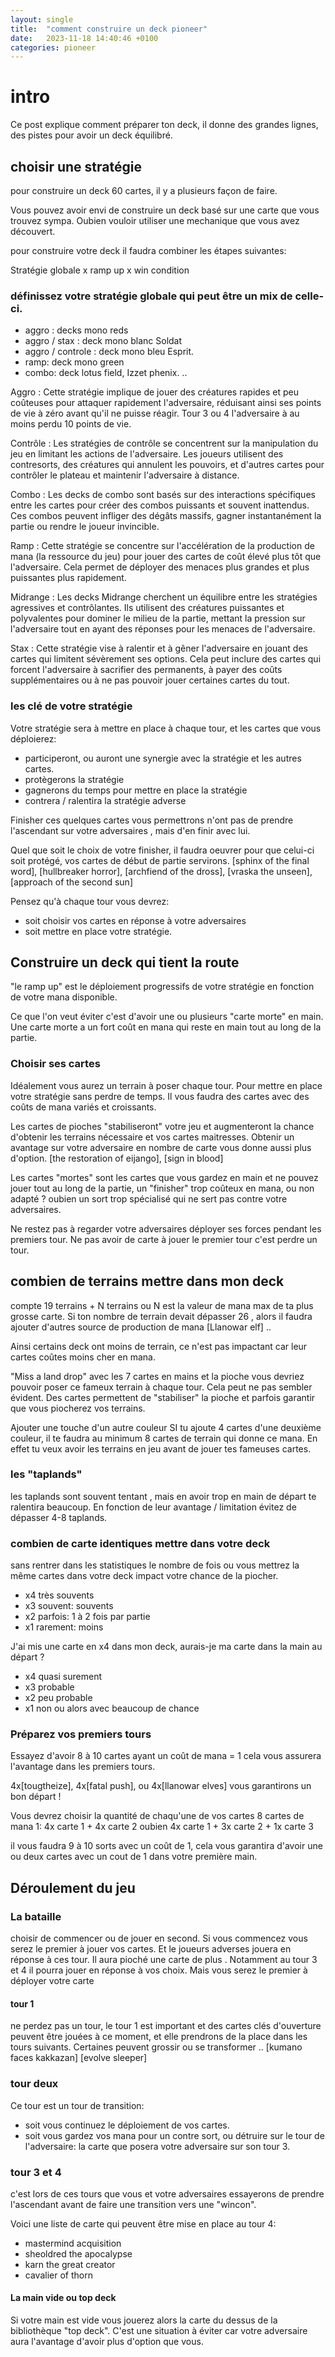 ```yaml
---
layout: single
title:  "comment construire un deck pioneer"
date:   2023-11-18 14:40:46 +0100
categories: pioneer
---
```



# intro
Ce post explique comment préparer ton deck, il donne des grandes lignes, des pistes pour avoir un deck équilibré.

## choisir une stratégie

pour construire un deck 60 cartes, il y a plusieurs façon de faire.

Vous pouvez avoir envi de construire un deck basé sur une carte que vous trouvez sympa. Oubien vouloir utiliser une mechanique que vous avez découvert.


pour construire votre deck il faudra combiner les étapes suivantes:

Stratégie globale x ramp up x win condition 

### définissez votre stratégie globale qui peut être un mix de celle-ci.

- aggro : decks mono reds
- aggro / stax : deck mono blanc Soldat
- aggro / controle : deck mono bleu Esprit.
- ramp: deck mono green
- combo: deck lotus field, Izzet phenix.
..

Aggro : Cette stratégie implique de jouer des créatures rapides et peu coûteuses pour attaquer rapidement l'adversaire, réduisant ainsi ses points de vie à zéro avant qu'il ne puisse réagir. Tour 3 ou 4 l'adversaire à au moins perdu 10 points de vie.

Contrôle : Les stratégies de contrôle se concentrent sur la manipulation du jeu en limitant les actions de l'adversaire. Les joueurs utilisent des contresorts, des créatures qui annulent les pouvoirs, et d'autres cartes pour contrôler le plateau et maintenir l'adversaire à distance.

Combo : Les decks de combo sont basés sur des interactions spécifiques entre les cartes pour créer des combos puissants et souvent inattendus. Ces combos peuvent infliger des dégâts massifs, gagner instantanément la partie ou rendre le joueur invincible.

Ramp : Cette stratégie se concentre sur l'accélération de la production de mana (la ressource du jeu) pour jouer des cartes de coût élevé plus tôt que l'adversaire. Cela permet de déployer des menaces plus grandes et plus puissantes plus rapidement.

Midrange : Les decks Midrange cherchent un équilibre entre les stratégies agressives et contrôlantes. Ils utilisent des créatures puissantes et polyvalentes pour dominer le milieu de la partie, mettant la pression sur l'adversaire tout en ayant des réponses pour les menaces de l'adversaire.

Stax : Cette stratégie vise à ralentir et à gêner l'adversaire en jouant des cartes qui limitent sévèrement ses options. Cela peut inclure des cartes qui forcent l'adversaire à sacrifier des permanents, à payer des coûts supplémentaires ou à ne pas pouvoir jouer certaines cartes du tout.

### les clé de votre stratégie

Votre stratégie sera à mettre en place à chaque tour, et les cartes que vous déploierez:
- participeront, ou auront une synergie avec la stratégie et les autres cartes.
- protègerons la stratégie
- gagnerons du temps pour mettre en place la stratégie
- contrera / ralentira la stratégie adverse

Finisher ces quelques cartes vous permettrons n'ont pas de prendre l'ascendant sur votre adversaires , mais d'en finir avec lui.

Quel que soit le choix de votre finisher, il faudra oeuvrer pour que celui-ci soit protégé, vos cartes de début de partie servirons.
[sphinx of the final word], [hullbreaker horror], [archfiend of the dross], [vraska the unseen], [approach of the second sun]

Pensez qu'à chaque tour vous devrez:

- soit choisir vos cartes en réponse à votre adversaires
- soit mettre en place votre stratégie.

## Construire un deck qui tient la route

"le ramp up" est le déploiement progressifs de votre stratégie en fonction de votre mana disponible.

Ce que l'on veut éviter c'est d'avoir une ou plusieurs "carte morte" en main.
Une carte morte a un fort coût en mana qui reste en main tout au long de la partie.

### Choisir ses cartes

Idéalement vous aurez un terrain à poser chaque tour. Pour mettre en place votre stratégie sans perdre de temps. Il vous faudra des cartes avec des coûts de mana variés et croissants.

Les cartes de pioches "stabiliseront" votre jeu et augmenteront la chance d'obtenir les terrains nécessaire et vos cartes maitresses.
Obtenir un avantage sur votre adversaire en nombre de carte vous donne aussi plus d'option.
[the restoration of eijango], [sign in blood]

Les cartes "mortes" sont les cartes que vous gardez en main et ne pouvez jouer tout au long de la partie, un "finisher" trop coûteux en mana, ou non adapté ? oubien un sort trop spécialisé qui ne sert pas contre votre adversaires.


Ne restez pas à regarder votre adversaires déployer ses forces pendant les premiers tour.
Ne pas avoir de carte à jouer le premier tour c'est perdre un tour.

## combien de terrains mettre dans mon deck

compte 19 terrains + N terrains ou N est la valeur de mana max de ta plus grosse carte.
Si ton nombre de terrain devait dépasser 26 , alors il faudra ajouter d'autres source de production de mana [Llanowar elf] ..

Ainsi certains deck ont moins de terrain, ce n'est pas impactant car leur cartes coûtes moins cher en mana.

"Miss a land drop" avec les 7 cartes en mains et la pioche vous devriez pouvoir poser ce fameux terrain à chaque tour. Cela peut ne pas sembler évident. Des cartes permettent de "stabiliser" la pioche et parfois garantir que vous piocherez vos terrains. 

Ajouter une touche d'un autre couleur
SI tu ajoute 4 cartes d'une deuxième couleur, il te faudra au minimum 8 cartes de terrain qui donne ce mana. En effet tu veux avoir les terrains en jeu avant de jouer tes fameuses cartes.

### les "taplands"

les taplands sont souvent tentant , mais en avoir trop en main de départ te ralentira beaucoup.
En fonction de leur avantage / limitation évitez de dépasser 4-8 taplands.


### combien de carte identiques mettre dans votre deck

sans rentrer dans les statistiques le nombre de fois ou vous mettrez la même cartes dans votre deck impact votre chance de la piocher.
- x4 très souvents
- x3 souvent: souvents
- x2 parfois: 1 à 2 fois par partie
- x1 rarement: moins


J'ai mis une carte en x4 dans mon deck, aurais-je ma carte dans la main au départ ?
- x4 quasi surement
- x3 probable
- x2 peu probable
- x1 non ou alors avec beaucoup de chance

### Préparez vos premiers tours

Essayez d'avoir 8 à 10 cartes ayant un coût de mana = 1 cela vous assurera l'avantage dans les premiers tours.

4x[tougtheize], 4x[fatal push], ou 4x[llanowar elves] vous garantirons un bon départ !

Vous devrez choisir la quantité de chaqu'une de vos cartes 8 cartes de mana 1:
4x carte 1 + 4x carte 2
oubien
4x carte 1 + 3x carte 2 + 1x carte 3


il vous faudra 9 à 10 sorts avec un coût de 1, cela vous garantira d'avoir une ou deux cartes avec un cout de 1 dans votre première main.

## Déroulement du jeu

### La bataille

choisir de commencer ou de jouer en second.
Si vous commencez vous serez le premier à jouer vos cartes. Et le joueurs adverses jouera en réponse à ces tour. Il aura pioché une carte de plus . Notamment au tour 3 et 4 il pourra jouer en réponse à vos choix. Mais vous serez le premier à déployer votre carte

#### tour 1

ne perdez pas un tour, le tour 1 est important et des cartes clés d'ouverture peuvent être jouées à ce moment, et elle prendrons de la place dans les tours suivants. Certaines peuvent grossir ou se transformer .. [kumano faces kakkazan] [evolve sleeper]

### tour deux

Ce tour est un tour de transition:

- soit vous continuez le déploiement de vos cartes.
- soit vous gardez vos mana pour un contre sort, ou détruire sur le tour de l'adversaire: la carte que posera votre adversaire sur son tour 3.

### tour 3 et 4

c'est lors de ces tours que vous et votre adversaires essayerons de prendre l'ascendant avant de faire une transition vers une "wincon".

Voici une liste de carte qui peuvent être mise en place au tour 4:

- mastermind acquisition
- sheoldred the apocalypse
- karn the great creator
- cavalier of thorn


#### La main vide ou top deck

Si votre main est vide vous jouerez alors la carte du dessus de la bibliothèque "top deck".
C'est une situation à éviter car votre adversaire aura l'avantage d'avoir plus d'option que vous.
